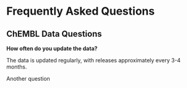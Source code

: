# Frequently Asked Questions

## ChEMBL Data Questions

**How often do you update the data?**

The data is updated regularly, with releases approximately every 3-4 months.



Another question

